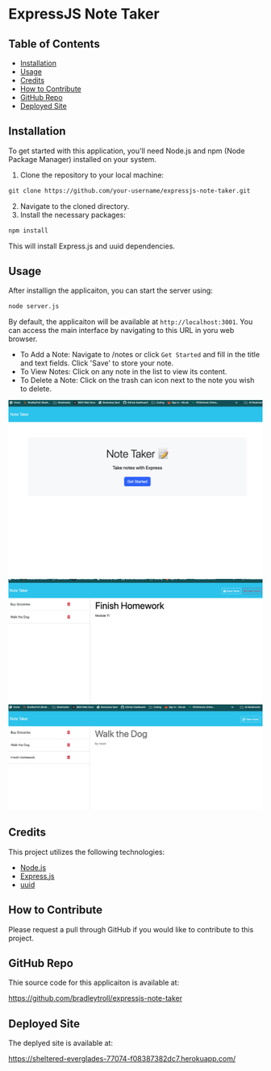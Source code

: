 # ExpressJS Note Taker

## Table of Contents

- [Installation](#installation)
- [Usage](#usage)
- [Credits](#credits)
- [How to Contribute](#how-to-contribute)
- [GitHub Repo](#github-repo)
- [Deployed Site](#deployed-site)

## Installation

To get started with this application, you'll need Node.js and npm (Node Package Manager) installed on your system.

1. Clone the repository to your local machine:
```md
git clone https://github.com/your-username/expressjs-note-taker.git
```
2. Navigate to the cloned directory.
3. Install the necessary packages:
```md
npm install
```
This will install Express.js and uuid dependencies. 

## Usage

After installign the applicaiton, you can start the server using:
```md
node server.js
```
By default, the applicaiton will be available at `http://localhost:3001`. You can access the main interface by navigating to this URL in yoru web browser.

- To Add a Note: Navigate to /notes or click `Get Started` and fill in the title and text fields. Click 'Save' to store your note.
- To View Notes: Click on any note in the list to view its content.
- To Delete a Note: Click on the trash can icon next to the note you wish to delete.

<img src="./public/assets/screenshots/note-taker-main.png" alt="Note Taker Main Page" width="600" height="auto">
<img src="./public/assets/screenshots/note-taker-new-note.png" alt="Note Taker New Note" width="600" height="auto">
<img src="./public/assets/screenshots/note-taker-previous-note.png" alt="Note Taker Previous Note" width="600" height="auto">

## Credits

This project utilizes the following technologies:

- [Node.js](https://nodejs.org/)
- [Express.js](https://expressjs.com/)
- [uuid](https://www.npmjs.com/package/uuid)

## How to Contribute

Please request a pull through GitHub if you would like to contribute to this project. 

## GitHub Repo

Thie source code for this applicaiton is available at:

https://github.com/bradleytroll/expressjs-note-taker

## Deployed Site

The deplyed site is available at: 

https://sheltered-everglades-77074-f08387382dc7.herokuapp.com/

